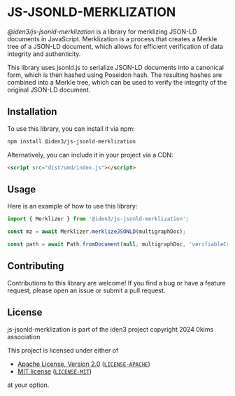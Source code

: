 # JS-JSONLD-MERKLIZATION

*@iden3/js-jsonld-merklization* is a library for merklizing JSON-LD documents in JavaScript. Merklization is a process that creates a Merkle tree of a JSON-LD document, which allows for efficient verification of data integrity and authenticity.

This library uses jsonld.js to serialize JSON-LD documents into a canonical form, which is then hashed using Poseidon hash. The resulting hashes are combined into a Merkle tree, which can be used to verify the integrity of the original JSON-LD document.

## Installation

To use this library, you can install it via npm:

```bash
npm install @iden3/js-jsonld-merklization
```

Alternatively, you can include it in your project via a CDN:

```html
<script src="dist/umd/index.js"></script>
```

## Usage

Here is an example of how to use this library:

```javascript
import { Merklizer } from '@iden3/js-jsonld-merklization';

const mz = await Merklizer.merklizeJSONLD(multigraphDoc);

const path = await Path.fromDocument(null, multigraphDoc, 'verifiableCredential.birthday');
```

## Contributing

Contributions to this library are welcome! If you find a bug or have a feature request, please open an issue or submit a pull request.

## License

js-jsonld-merklization is part of the iden3 project copyright 2024 0kims association

This project is licensed under either of

- [Apache License, Version 2.0](https://www.apache.org/licenses/LICENSE-2.0) ([`LICENSE-APACHE`](LICENSE-APACHE))
- [MIT license](https://opensource.org/licenses/MIT) ([`LICENSE-MIT`](LICENSE-MIT))

at your option.
